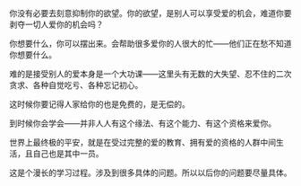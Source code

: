 你没有必要去刻意抑制你的欲望。你的欲望，是别人可以享受爱的机会，难道你要剥夺一切人爱你的机会吗？  
  
你想要什么，你可以摆出来。会帮助很多爱你的人很大的忙——他们正在愁不知道你想要什么。  
  
难的是接受别人的爱本身是一个大功课——这里头有无数的大失望、忍不住的二次贪求、各种自觉吃亏、各种忘记初心。  
  
这时候你要记得人家给你的也是免费的，是无偿的。  
  
到时候你会学会——并非人人有这个缘法、有这个能力、有这个资格来爱你。  
  
世界上最终极的平安，就是在受过完整的爱的教育、拥有爱的资格的人群中间生活，且自己也是其中一员。  
  
这是个漫长的学习过程。涉及到很多具体的问题。所以以后你的问题要尽量具体。

